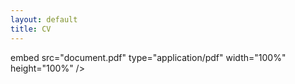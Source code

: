 ```yaml
---
layout: default
title: CV
---
```


embed
	src="document.pdf"
	type="application/pdf"
	width="100%"
	height="100%"
/>
